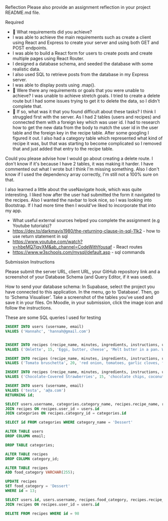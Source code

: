 Reflection
Please also provide an assignment reflection in your project README.md file.

Required
- 🎯 What requirements did you achieve?
- I was able to achieve the main requirements such as create a client using React and Express to create your server and using both GET and POST endpoints.
- I was able to build a React form for users to create posts and create multiple pages using React Router.
- I designed a database schema, and seeded the database with some realistic data.
- I also used SQL to retrieve posts from the database in my Express server.
- I was able to display posts using .map().
- 🎯 Were there any requirements or goals that you were unable to achieve?
I was unable to achieve stretch goals. I tried to create a delete route but I had some issues trying to get it to delete the data, so I didn't complete that. 
- 🎯 If so, what was it that you found difficult about these tasks?
I think I struggled first with the server. As I had 2 tables (users and recipes) and connected them with a foreign key which was user id. I had to research how to get the new data from the body to match the user id in the user table and the foreign key in the recipe table. After some googling I figured it out. I also had a category table which represented what kind of recipe it was, but that was starting to become complicated so I removed that and just added that entry to the recipe table. 



Could you please advise how I would go about creating a delete route. I don't know if it's because I have 2 tables, it was making it harder. I have commented out what I wrote but I think I'm missing something. Also I don't know if I used the dependency array correctly, I'm still not a 100% sure on that. 

I also learned a little about the useNavigate hook, which was quite interesting. I liked how after the user had submitted the form it navigated to the recipes. Also I wanted the navbar to look nice, so I was looking into Bootstrap. If I had more time then I would've liked to incorporate that into my app. 


- What useful external sources helped you complete the assignment (e.g Youtube tutorials)?
- https://dev.to/darkmavis1980/the-returning-clause-in-sql-11k2 - how to use return statement in sql
- https://www.youtube.com/watch?v=hbeMQ7jqyXM&ab_channel=CodeWithYousaf - React routes
- https://www.w3schools.com/mysql/default.asp - sql commands 


Submission Instructions

Please submit the server URL, client URL, your GitHub repository link and a screenshot of your Database Schema (and Query Editor, if it was used).

How to send your database schema:
In Supabase, select the project you have connected to this application.
In the menu, go to ‘Database’.
Then, go to ‘Schema Visualiser’.
Take a screenshot of the tables you’ve used and save it in your files.
On Moodle, in your submission, click the image icon and follow the instructions.



These are some SQL queries I used for testing 
```sql
INSERT INTO users (username, email)
VALUES ('Hannahc', 'hannah@gmail.com')


INSERT INTO recipes (recipe_name, minutes, ingredients, instructions, user_id, category_id)
VALUES ('Omlette', 15, 'Eggs, butter, cheese', 'Melt butter in a pan. Whisk eggs together in a bowl and pour into a pan. Cook the omelette for 2 to 3 minutes, or until the edges are cooked through and sprinkle cheese on top.', 1, 2 )

INSERT INTO recipes (recipe_name, minutes, ingredients, instructions, user_id, category_id)
VALUES ('Tomato bruschetta', 20, 'red onion, tomatoes, garlic cloves, fresh basil, balsamic vinegar, olive oil, crusty bread', 'Mix the onions, tomatoes, garlic and basil. Add the balsamic vinegar and oil and mix again. Let it chill. Slice the baguette loaf and toast them. Serve the mixture on the the bread', 1, 1 )

INSERT INTO recipes (recipe_name, minutes, ingredients, instructions, user_id, category_id)
VALUES ('Chocolate-Covered Strawberries', 15, 'chocolate chips, coconut oil, strawberries', 'Melt chocolate and oil in a double boiler. Dip the strawberries into the chocolate with a fork. Then place onto a baking sheet and let them cool in the fridge', 1, 3 )

INSERT INTO users (username, email)
VALUES ('testa', 'a@a.com')
RETURNING id;

SELECT users.username, categories.category_name, recipes.recipe_name, recipes.minutes, recipes.ingredients, recipes.instructions  FROM users
JOIN recipes ON recipes.user_id = users.id
JOIN categories ON recipes.category_id = categories.id

SELECT id FROM categories WHERE category_name = 'Dessert'

ALTER TABLE users
DROP COLUMN email;

DROP TABLE categories;

ALTER TABLE recipes
DROP COLUMN category_id;

ALTER TABLE recipes
ADD food_category VARCHAR(255);

UPDATE recipes
SET food_category = 'Dessert'
WHERE id = 13;

SELECT users.id, users.username, recipes.food_category, recipes.recipe_name, recipes.minutes, recipes.ingredients, recipes.instructions  FROM users
JOIN recipes ON recipes.user_id = users.id

DELETE FROM recipes WHERE id = 98
```